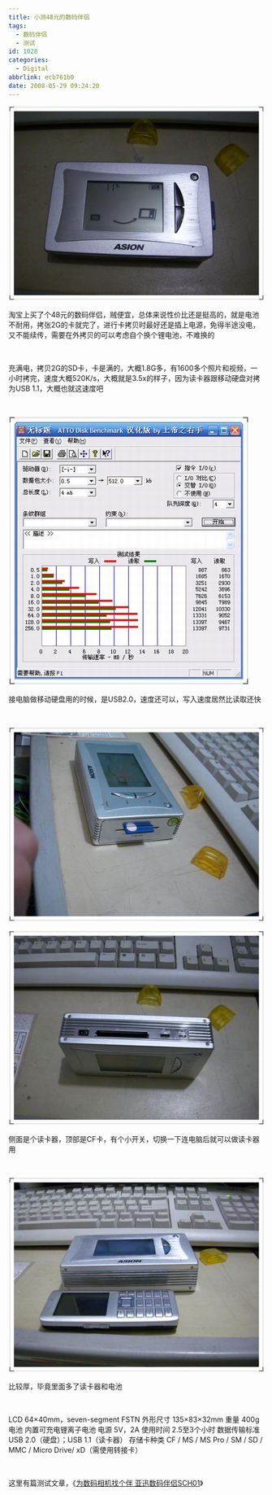 ```yaml
---
title: 小测48元的数码伴侣
tags:
  - 数码伴侣
  - 测试
id: 1028
categories:
  - Digital
abbrlink: ecb761b0
date: 2008-05-29 09:24:20
---
```


![](/images/2008/05/29_200805290926457888_6471.jpg)

淘宝上买了个48元的数码伴侣，贼便宜，总体来说性价比还是挺高的，就是电池不耐用，拷张2G的卡就完了，进行卡拷贝时最好还是插上电源，免得半途没电，又不能续传，需要在外拷贝的可以考虑自个换个锂电池，不难换的

&nbsp;

充满电，拷贝2G的SD卡，卡是满的，大概1.8G多，有1600多个照片和视频，一小时拷完，速度大概520K/s，大概就是3.5x的样子，因为读卡器跟移动硬盘对拷为USB 1.1，大概也就这速度吧
<!--more-->

&nbsp;

![](/images/2008/05/29_200805290955573064_6472.jpg)

接电脑做移动硬盘用的时候，是USB2.0，速度还可以，写入速度居然比读取还快

&nbsp;

![](/images/2008/05/29_200805291016474534_6473.jpg)

![](/images/2008/05/29_200805291017234115_6474.jpg)

侧面是个读卡器，顶部是CF卡，有个小开关，切换一下连电脑后就可以做读卡器用

&nbsp;

![](/images/2008/05/29_200805291020485484_6475.jpg)

比较厚，毕竟里面多了读卡器和电池

&nbsp;

LCD 64&times;40mm，seven-segment FSTN
外形尺寸 135&times;83&times;32mm
重量 400g
电池 内置可充电锂离子电池
电源 5V，2A
使用时间 2.5至3个小时
数据传输标准 USB 2.0（硬盘）；USB 1.1（读卡器）
存储卡种类 CF / MS / MS Pro / SM / SD / MMC / Micro Drive/ xD（需使用转接卡）

&nbsp;

这里有篇测试文章，《[为数码相机找个伴 亚迅数码伴侣SCH01](http://www.southcn.com/it/digital/save/ceping/200409201060.htm)》